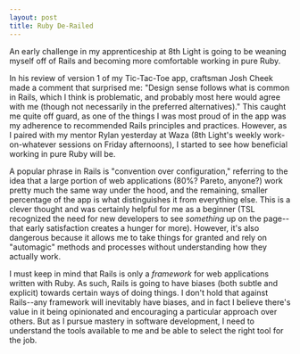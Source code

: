 ```yaml
---
layout: post
title: Ruby De-Railed
---
```

An early challenge in my apprenticeship at 8th Light is going to be weaning myself off of Rails and becoming more comfortable working in pure Ruby.

In his review of version 1 of my Tic-Tac-Toe app, craftsman Josh Cheek made a comment that surprised me: "Design sense follows what is common in Rails, which I think is problematic, and probably most here would agree with me (though not necessarily in the preferred alternatives)." This caught me quite off guard, as one of the things I was most proud of in the app was my adherence to recommended Rails principles and practices. However, as I paired with my mentor Rylan yesterday at Waza (8th Light's weekly work-on-whatever sessions on Friday afternoons), I started to see how beneficial working in pure Ruby will be.

A popular phrase in Rails is "convention over configuration," referring to the idea that a large portion of web applications (80%? Pareto, anyone?) work pretty much the same way under the hood, and the remaining, smaller percentage of the app is what distinguishes it from everything else. This is a clever thought and was certainly helpful for me as a beginner (TSL recognized the need for new developers to see *something* up on the page--that early satisfaction creates a hunger for more). However, it's also dangerous because it allows me to take things for granted and rely on "automagic" methods and processes without understanding how they actually work.

I must keep in mind that Rails is only a *framework* for web applications written with Ruby. As such, Rails is going to have biases (both subtle and explicit) towards certain ways of doing things. I don't hold that against Rails--any framework will inevitably have biases, and in fact I believe there's value in it being opinionated and encouraging a particular approach over others. But as I pursue mastery in software development, I need to understand the tools available to me and be able to select the right tool for the job.